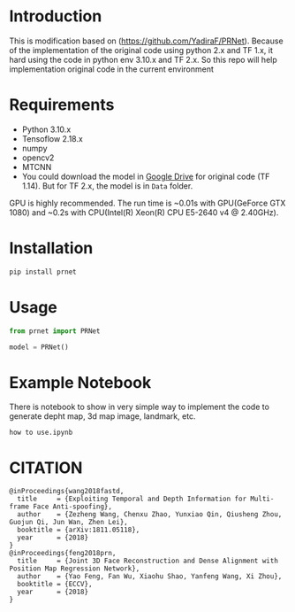# Introduction
This is modification based on (https://github.com/YadiraF/PRNet). Because of the implementation of the original code using python 2.x and TF 1.x, it hard using the code in python env 3.10.x and TF 2.x. So this repo will help implementation original code in the current environment

# Requirements
- Python 3.10.x
- Tensoflow 2.18.x
- numpy
- opencv2
- MTCNN
- You could download the model in [Google Drive](https://drive.google.com/file/d/1UoE-XuW1SDLUjZmJPkIZ1MLxvQFgmTFH/view) for original code (TF 1.14). But for TF 2.x, the model is in `Data` folder.

GPU is highly recommended. The run time is ~0.01s with GPU(GeForce GTX 1080) and ~0.2s with CPU(Intel(R) Xeon(R) CPU E5-2640 v4 @ 2.40GHz).

# Installation

```bash
pip install prnet
```

# Usage

```python
from prnet import PRNet

model = PRNet()
```

# Example Notebook
There is notebook to show in very simple way to implement the code to generate depht map, 3d map image, landmark, etc. 
```
how to use.ipynb
```
# CITATION
```
@inProceedings{wang2018fastd,
  title     = {Exploiting Temporal and Depth Information for Multi-frame Face Anti-spoofing},
  author    = {Zezheng Wang, Chenxu Zhao, Yunxiao Qin, Qiusheng Zhou, Guojun Qi, Jun Wan, Zhen Lei},
  booktitle = {arXiv:1811.05118},
  year      = {2018}
}
@inProceedings{feng2018prn,
  title     = {Joint 3D Face Reconstruction and Dense Alignment with Position Map Regression Network},
  author    = {Yao Feng, Fan Wu, Xiaohu Shao, Yanfeng Wang, Xi Zhou},
  booktitle = {ECCV},
  year      = {2018}
}
```
